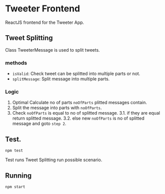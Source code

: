 # Tweeter Frontend

ReactJS frontend for the Tweeter App.

## Tweet Splitting

Class TweeterMessage is used to split tweets.

### methods

* `isValid`: Check tweet can be splitted into multiple parts or not.
* `splitMessage`: Split message into multiple parts.

### Logic

1. Optimal Calculate no of parts `noOfParts` plitted messages contain.
2. Split the message into parts with `noOfParts`.
3. Check `noOfParts` is equal to no of splitted message.
3.1. if they are equal return splitted message.
3.2. else new `noOfParts` is no of splitted message and goto `step 2`.


## Test.

```
npm test
```

Test runs Tweet Splitting run possible scenario.

## Running

```
npm start
```
